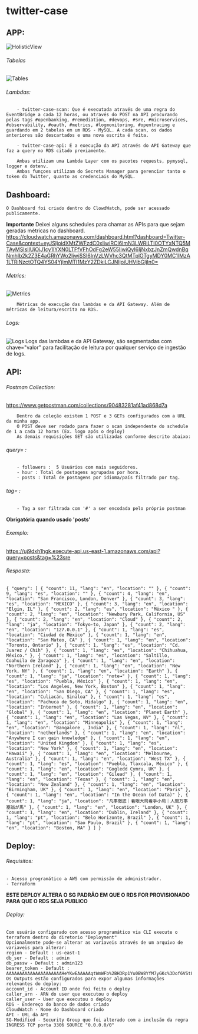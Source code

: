 # twitter-case
## APP:

   ![HolisticView](/img/Holistic.png)
   
   ###### Tabelas
   ![Tables](/img/Tables.png)

   ###### Lambdas:

        - twitter-case-scan: Que é executada através de uma regra do EventBridge a cada 12 horas, ou através do POST na API procurando pelas tags #openbanking, #remediation, #devops, #sre, #microservices, #observability, #oauth, #metrics, #logmonitoring, #opentracing e guardando em 2 tabelas em um RDS - MySQL. A cada scan, os dados anteriores são descartados e uma nova escrita é feita.

        - twitter-case-api: É a execução da API através do API Gateway que faz a query no RDS citado previamente.
        
        Ambas utilizam uma Lambda Layer com os pacotes requests, pymysql, logger e dotenv.
        Ambas funçoes utilizam do Secrets Manager para gerenciar tanto o token do Twitter, quanto as credenciais do MySQL.

## Dashboard:
    O Dashboard foi criado dentro do ClowdWatch, pode ser acessado publicamente.
**Importante**
    Deixei alguns schedules para chamar as APIs para que sejam geradas métricas no dashboard.
   https://cloudwatch.amazonaws.com/dashboard.html?dashboard=Twitter-Case&context=eyJSIjoidXMtZWFzdC0xIiwiRCI6ImN3LWRiLTI0OTYxNTQ5MTAyMSIsIlUiOiJ1cy1lYXN0LTFfVFhOdFg2eW55IiwiQyI6IjNxbzJnZmQwdnBqNmhlb2k2Z3E4aGRhYWo2IiwiSSI6InVzLWVhc3QtMTplOTgyMDY0MC1lMzA1LTRiNzctOTQ4YS04YjlmMTI1MzY2ZDkiLCJNIjoiUHVibGljIn0=

   ###### Metrics:
   ![Metrics](/img/Metrics.png)

        Métricas de execução das lambdas e da API Gateway. Além de métricas de leitura/escrita no RDS.
   ###### Logs:
   ![Logs](/img/Logs.png)
        Logs das lambdas e da API Gateway, são segmentadas com chave="valor" para facilitação de leitura por qualquer serviço de ingestão de logs.

## API:
   ###### Postman Collection:
   https://www.getpostman.com/collections/90483281af41ad868d7a

        Dentro da coleção existem 1 POST e 3 GETs configurados com a URL da minha app.
        O POST deve ser rodado para fazer o scan independente do schedule de 1 a cada 12 horas (Ex. logo após o deploy)
        As demais requisições GET são utilizadas conforme descrito abaixo:

   ###### query= :
        - followers :  5 Usuários com mais seguidores.
        - hour : Total de postagens agrupadas por hora.
        - posts : Total de postagens por idioma/país filtrado por tag.
   ###### tag= :
        - Tag a ser filtrada com '#' a ser encodada pelo próprio postman

   **Obrigatória quando usado 'posts'**
        
   ###### Exemplo:
   https://uj9dxh1hgk.execute-api.us-east-1.amazonaws.com/api?query=posts&tag=%23sre   
   ###### Resposta:
   `{
    "query": [
        {
            "count": 11,
            "lang": "en",
            "location": ""
        },
        {
            "count": 9,
            "lang": "es",
            "location": ""
        },
        {
            "count": 4,
            "lang": "en",
            "location": "San Francisco, London, Denver"
        },
        {
            "count": 3,
            "lang": "es",
            "location": "MEXICO"
        },
        {
            "count": 3,
            "lang": "en",
            "location": "Elgin, IL"
        },
        {
            "count": 2,
            "lang": "es",
            "location": "México "
        },
        {
            "count": 2,
            "lang": "en",
            "location": "Newbury Park, California, US"
        },
        {
            "count": 2,
            "lang": "en",
            "location": "Cloud"
        },
        {
            "count": 2,
            "lang": "ja",
            "location": "Tokyo-to, Japan"
        },
        {
            "count": 2,
            "lang": "en",
            "location": "127.0.0.1"
        },
        {
            "count": 1,
            "lang": "es",
            "location": "Ciudad de México"
        },
        {
            "count": 1,
            "lang": "en",
            "location": "San Mateo, CA"
        },
        {
            "count": 1,
            "lang": "en",
            "location": "Toronto, Ontario"
        },
        {
            "count": 1,
            "lang": "es",
            "location": "Cd. Juarez / Chih"
        },
        {
            "count": 1,
            "lang": "es",
            "location": "Chihuahua, México."
        },
        {
            "count": 1,
            "lang": "es",
            "location": "Saltillo, Coahuila de Zaragoza"
        },
        {
            "count": 1,
            "lang": "en",
            "location": "Northern Ireland"
        },
        {
            "count": 1,
            "lang": "en",
            "location": "New York, NY"
        },
        {
            "count": 1,
            "lang": "en",
            "location": "Earth"
        },
        {
            "count": 1,
            "lang": "ja",
            "location": "note→"
        },
        {
            "count": 1,
            "lang": "es",
            "location": "Puebla, México"
        },
        {
            "count": 1,
            "lang": "en",
            "location": "Los Angeles, New York, Boston"
        },
        {
            "count": 1,
            "lang": "en",
            "location": "San Diego, CA"
        },
        {
            "count": 1,
            "lang": "es",
            "location": "Culiacán, Sinaloa"
        },
        {
            "count": 1,
            "lang": "es",
            "location": "Pachuca de Soto, Hidalgo"
        },
        {
            "count": 1,
            "lang": "en",
            "location": "Internet"
        },
        {
            "count": 1,
            "lang": "en",
            "location": "Global"
        },
        {
            "count": 1,
            "lang": "en",
            "location": "Planet Earth"
        },
        {
            "count": 1,
            "lang": "en",
            "location": "Las Vegas, NV"
        },
        {
            "count": 1,
            "lang": "en",
            "location": "Minneapolis"
        },
        {
            "count": 1,
            "lang": "en",
            "location": "Bangalore , India"
        },
        {
            "count": 1,
            "lang": "nl",
            "location": "netherlands"
        },
        {
            "count": 1,
            "lang": "en",
            "location": "Anywhere I can gain knowledge"
        },
        {
            "count": 1,
            "lang": "en",
            "location": "United Kingdom"
        },
        {
            "count": 1,
            "lang": "es",
            "location": "New York"
        },
        {
            "count": 1,
            "lang": "en",
            "location": "Hawaii"
        },
        {
            "count": 1,
            "lang": "en",
            "location": "Melbourne, Australia"
        },
        {
            "count": 1,
            "lang": "en",
            "location": "West TX"
        },
        {
            "count": 1,
            "lang": "es",
            "location": "Puebla, Tlaxcala, México"
        },
        {
            "count": 1,
            "lang": "en",
            "location": "Gogledd Cymru, UK"
        },
        {
            "count": 1,
            "lang": "en",
            "location": "Gilead"
        },
        {
            "count": 1,
            "lang": "en",
            "location": "Texas"
        },
        {
            "count": 1,
            "lang": "en",
            "location": "New Zealand"
        },
        {
            "count": 1,
            "lang": "en",
            "location": "Birmingham, UK"
        },
        {
            "count": 1,
            "lang": "en",
            "location": "Paris"
        },
        {
            "count": 1,
            "lang": "en",
            "location": "In the Ocean (of Data)"
        },
        {
            "count": 1,
            "lang": "ja",
            "location": "凡事徹底｜着眼大局着手小局｜人間万事塞翁が馬"
        },
        {
            "count": 1,
            "lang": "en",
            "location": "London, UK"
        },
        {
            "count": 1,
            "lang": "en",
            "location": "Dublin, Ireland"
        },
        {
            "count": 1,
            "lang": "pt",
            "location": "Belo Horizonte, Brazil"
        },
        {
            "count": 1,
            "lang": "pt",
            "location": "Sao Paulo, Brazil"
        },
        {
            "count": 1,
            "lang": "en",
            "location": "Boston, MA"
        }
      ]
      }`


## Deploy:
###### Requisitos:
    - Acesso programático a AWS com permissão de administrador.
    - Terraform
   **ESTE DEPLOY ALTERA O SG PADRÃO EM QUE O RDS FOR PROVISIONADO PARA QUE O RDS SEJA PUBLICO**
    
###### Deploy:

    Com usuário configurado com acesso programático via CLI execute o terraform dentro do diretorio "Deployment"
    Opcionalmente pode-se alterar as variaveis através de um arquivo de variaveis para alterar:
    region - Default : us-east-1
    db_ser - Default : admin
    db_passw - Default : admin123
    bearer_token - Default : AAAAAAAAAAAAAAAAAAAAAHeYKwEAAAAAqtWmWFb%2BH3Rp1Yu0BW8YfM7yGKc%3Dof6VSt8LQua4KKEzEop6aI7TIOMXz8vLcsbwmA1NVsiJsChPXI
    Os Outputs estão configurados para expor algumas informações relevantes do deploy:
    account_id - Account ID onde foi feito o deploy
    caller_arn - ARN do user que executou o deploy
    caller_user - User que executou o deploy
    RDS - Endereço do banco de dados criado
    CloudWatch - Nome do Dashboard criado
    API - URL da API
    SG-Modified - Security Group que foi alterado com a inclusão da regra INGRESS TCP porta 3306 SOURCE "0.0.0.0/0"

